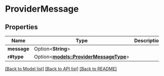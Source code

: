 # ProviderMessage

## Properties

Name | Type | Description | Notes
------------ | ------------- | ------------- | -------------
**message** | Option<**String**> |  | [optional]
**r#type** | Option<[**models::ProviderMessageType**](ProviderMessageType.md)> |  | [optional]

[[Back to Model list]](../README.md#documentation-for-models) [[Back to API list]](../README.md#documentation-for-api-endpoints) [[Back to README]](../README.md)


